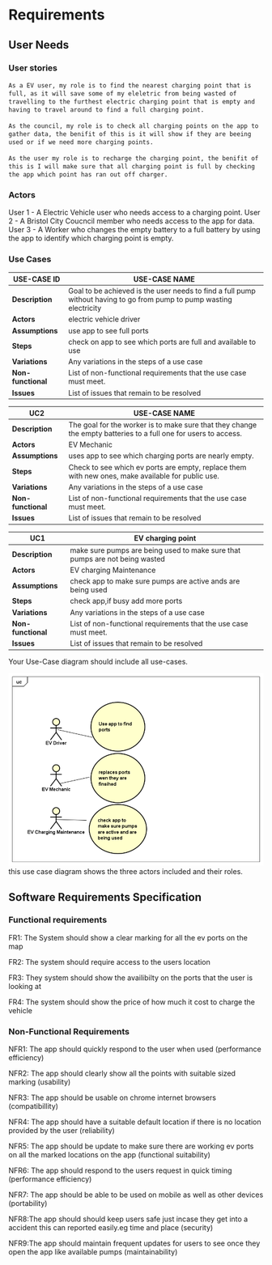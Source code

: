 # Requirements

## User Needs

### User stories
 

    As a EV user, my role is to find the nearest charging point that is full, as it will save some of my eleletric from being wasted of travelling to the furthest electric charging point that is empty and having to travel around to find a full charging point.

    As the council, my role is to check all charging points on the app to gather data, the benifit of this is it will show if they are beeing used or if we need more charging points. 
    
    As the user my role is to recharge the charging point, the benifit of this is I will make sure that all charging point is full by checking the app which point has ran out off charger. 

### Actors
User 1 - A Electric Vehicle user who needs access to a charging point.
User 2 - A Bristol City Coucncil member who needs access to the app for data.
User 3 - A Worker who changes the empty battery to a full battery by using the app to identify which charging point is empty.

### Use Cases

| USE-CASE ID| USE-CASE NAME | 
| -------------------------------------- | ------------------- |
| **Description** | Goal to be achieved is the user needs to find a full pump without having to go from pump to pump wasting electricity|
| **Actors** | electric vehicle driver |
| **Assumptions** | use app to see full ports</td></tr>
| **Steps** | check on app to see which ports are full and available to use |
| **Variations** |  Any variations in the steps of a use case |
| **Non-functional** | List of non-functional requirements that the use case must meet. |
| **Issues** |  List of issues that remain to be resolved |

| UC2| USE-CASE NAME | 
| -------------------------------------- | ------------------- |
| **Description** | The goal for the worker is to make sure that they change the empty batteries to a full one for users to access. |
| **Actors** | EV Mechanic |
| **Assumptions** | uses app to see which charging ports are nearly empty.
| **Steps** | Check to see which ev ports are empty, replace them with new ones, make available for public use.
| **Variations** | Any variations in the steps of a use case |
| **Non-functional** | List of non-functional requirements that the use case must meet. |
| **Issues** | List of issues that remain to be resolved |

| UC1| EV charging point | 
| -------------------------------------- | ------------------- |
| **Description** | make sure pumps are being used to make sure that pumps are not being wasted |
| **Actors** | EV charging Maintenance |
| **Assumptions** | check app to make sure pumps are active ands are being used</td></tr>
| **Steps** | check app,if busy add more ports|
| **Variations** | Any variations in the steps of a use case |
| **Non-functional** | List of non-functional requirements that the use case must meet. |
| **Issues** | List of issues that remain to be resolved |

Your Use-Case diagram should include all use-cases.

![UML use case diagram](images/UseCaseDiagram0.png)
this use case diagram shows the three actors included and their roles. 
## Software Requirements Specification
### Functional requirements
 
FR1: The System should show a clear marking for all the ev ports on the map

FR2: The system should require access to the users location

FR3: They system should show the availibilty on the ports that the user is looking at

FR4: The system should show the price of how much it cost to charge the vehicle

### Non-Functional Requirements

NFR1: The app should quickly respond to the user when used (performance efficiency) 

NFR2: The app should clearly show all the points with suitable sized marking (usability)

NFR3: The app should be usable on chrome internet browsers (compatibillity)

NFR4: The app should have a suitable default location if there is no location provided by the user (reliability)

NFR5: The app should be update to make sure there are working ev ports on all the marked locations on the app (functional suitability)

NFR6: The app should respond to the users request in quick timing (performance efficiency)

NFR7: The app should be able to be used on mobile as well as other devices (portability)

NFR8:The app should should keep users safe just incase they get into a accident this can reported easily.eg time and place (security)

NFR9:The app should maintain frequent updates for users to see once they open the app like available pumps (maintainability) 
